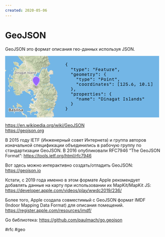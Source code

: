 ```yaml
---
created: 2020-05-06
---
```


# GeoJSON

GeoJSON это формат описания гео-данных используя JSON.

![GeoJSON demo](geojson.png "GeoJSON demo")

https://en.wikipedia.org/wiki/GeoJSON<br>
https://geojson.org

В 2015 году IETF (Инженерный совет Интернета) и группа авторов изначальной спецификации объединились в рабочую группу по стандартизации GeoJSON. В 2016 опубликовали RFC7946 “The GeoJSON Format”:
https://tools.ietf.org/html/rfc7946

Вот здесь можно интерактивно создать/отладить GeoJSON:
https://geojson.io

Кстати, с 2019 года именно в этом формате Apple рекомендует добавлять данные на карту при использовании их MapKit/MapKit JS:
https://developer.apple.com/videos/play/wwdc2019/236/

Более того, Apple создала совместимый с GeoJSON формат IMDF (Indoor Mapping Data Format) для описания помещений.
https://register.apple.com/resources/imdf/

Go библиотека: https://github.com/paulmach/go.geojson

#rfc #geo
